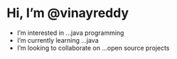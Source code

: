 <h1>Hi, I’m @vinayreddy</h1>
<ul>
 <li> I’m interested in ...java programming</li>
<li>I’m currently learning ...java</li>
<li>I’m looking to collaborate on ...open source projects
</li>
</ul>


